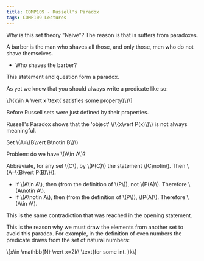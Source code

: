 ```yaml
---
title: COMP109 - Russell's Paradox
tags: COMP109 Lectures
---
```

Why is this set theory "Naive"? The reason is that is suffers from paradoxes.

A barber is the man who shaves all those, and only those, men who do not shave themselves.

* Who shaves the barber?

This statement and question form a paradox.

As yet we know that you should always write a predicate like so:

\\[\\{x\\in A \\vert  x \\text{ satisfies some property}\\}\\]

Before Russell sets were just defined by their properties.

Russell's Paradox shows that the 'object' \\(\\{x\\vert P(x)\\}\\) is not always meaningful.

Set \\(A=\\{B\\vert B\\notin B\\}\\)

Problem: do we have \\(A\\in A\\)?

Abbreviate, for any set \\(C\\), by \\(P(C)\\) the statement \\(C\\notin\\). Then \\(A=\\{B\\vert P(B)\\}\\). 

* If \\(A\\in A\\), then (from the definition of \\(P\\)), not \\(P(A)\\). Therefore \\(A\\notin A\\).
*  If \\(A\\notin A\\), then (from the definition of \\(P\\)), \\(P(A)\\). Therefore \\(A\\in A\\).

This is the same contradiction that was reached in the opening statement.

This is the reason why we must draw the elements from another set to avoid this paradox. For example, in the definition of even numbers the predicate draws from the set of natural numbers:

\\[x\\in \\mathbb{N} \\vert  x=2k\\ \\text{for some int. }k\\]
